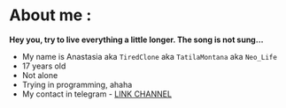 # About me :

**Hey you, try to live everything a little longer. The song is not sung...**

- My name is Anastasia aka `TiredClone` aka `TatilaMontana` aka `Neo_Life`
- 17 years old
- Not alone
- Trying in programming, ahaha
- My contact in telegram - [LINK CHANNEL](//t.me/typingneo)

